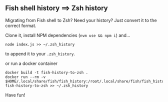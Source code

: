 ## Fish shell history ==> Zsh history

Migrating from Fish shell to Zsh? Need your history?
Just convert it to the correct format.

Clone it, install NPM dependencies (`nvm use && npm i`) and...
```
node index.js >> ~/.zsh_history
```

to append it to your `.zsh_history`.

or run a docker container
```
docker build -t fish-history-to-zsh .
docker run --rm -v $HOME/.local/share/fish/fish_history:/root/.local/share/fish/fish_history fish-history-to-zsh >> ~/.zsh_history
```

Have fun!
